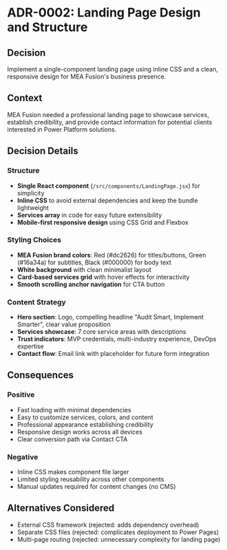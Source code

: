 # ADR-0002: Landing Page Design and Structure

## Decision
Implement a single-component landing page using inline CSS and a clean, responsive design for MEA Fusion's business presence.

## Context
MEA Fusion needed a professional landing page to showcase services, establish credibility, and provide contact information for potential clients interested in Power Platform solutions.

## Decision Details

### Structure
- **Single React component** (`/src/components/LandingPage.jsx`) for simplicity
- **Inline CSS** to avoid external dependencies and keep the bundle lightweight
- **Services array** in code for easy future extensibility
- **Mobile-first responsive design** using CSS Grid and Flexbox

### Styling Choices
- **MEA Fusion brand colors**: Red (#dc2626) for titles/buttons, Green (#16a34a) for subtitles, Black (#000000) for body text
- **White background** with clean minimalist layout
- **Card-based services grid** with hover effects for interactivity
- **Smooth scrolling anchor navigation** for CTA button

### Content Strategy
- **Hero section**: Logo, compelling headline "Audit Smart, Implement Smarter", clear value proposition
- **Services showcase**: 7 core service areas with descriptions
- **Trust indicators**: MVP credentials, multi-industry experience, DevOps expertise
- **Contact flow**: Email link with placeholder for future form integration

## Consequences

### Positive
- Fast loading with minimal dependencies
- Easy to customize services, colors, and content
- Professional appearance establishing credibility
- Responsive design works across all devices
- Clear conversion path via Contact CTA

### Negative
- Inline CSS makes component file larger
- Limited styling reusability across other components
- Manual updates required for content changes (no CMS)

## Alternatives Considered
- External CSS framework (rejected: adds dependency overhead)
- Separate CSS files (rejected: complicates deployment to Power Pages)
- Multi-page routing (rejected: unnecessary complexity for landing page)